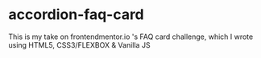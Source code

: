 # accordion-faq-card
This is my take on frontendmentor.io 's FAQ card challenge, which I wrote using HTML5, CSS3/FLEXBOX &amp; Vanilla JS
